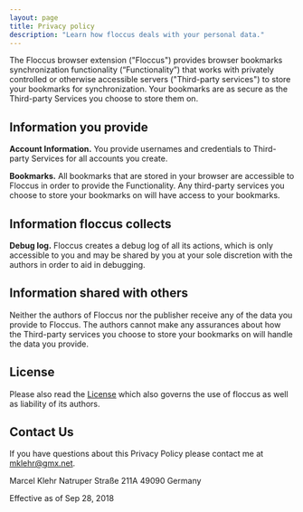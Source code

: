 ```yaml
---
layout: page
title: Privacy policy
description: "Learn how floccus deals with your personal data."
---
```


The Floccus browser extension ("Floccus") provides browser bookmarks synchronization functionality (“Functionality”) that works with privately controlled or otherwise accessible servers ("Third-party services") to store your bookmarks for synchronization. Your bookmarks are as secure as the Third-party Services you choose to store them on.

## Information you provide

**Account Information.** You provide usernames and credentials to Third-party Services for all accounts you create.

**Bookmarks.** All bookmarks that are stored in your browser are accessible to Floccus in order to provide the Functionality. Any third-party services you choose to store your bookmarks on will have access to your bookmarks.

## Information floccus collects

**Debug log.** Floccus creates a debug log of all its actions, which is only accessible to you and may be shared by you at your sole discretion with the authors in order to aid in debugging.

## Information shared with others

Neither the authors of Floccus nor the publisher receive any of the data you provide to Floccus. The authors cannot make any assurances about how the Third-party services you choose to store your bookmarks on will handle the data you provide.

## License

Please also read the [License](./license) which also governs the use of floccus as well as liability of its authors.

## Contact Us

If you have questions about this Privacy Policy please contact me at mklehr@gmx.net.

Marcel Klehr
Natruper Straße 211A
49090
Germany

Effective as of Sep 28, 2018
